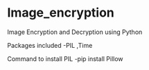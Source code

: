 # Image_encryption
Image Encryption and Decryption using Python



Packages included
-PIL
,Time



Command to install PIL  -pip install Pillow
